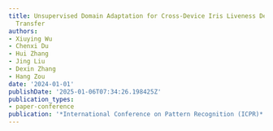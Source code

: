 ```yaml
---
title: Unsupervised Domain Adaptation for Cross-Device Iris Liveness Detection Model
  Transfer
authors:
- Xiuying Wu
- Chenxi Du
- Hui Zhang
- Jing Liu
- Dexin Zhang
- Hang Zou
date: '2024-01-01'
publishDate: '2025-01-06T07:34:26.198425Z'
publication_types:
- paper-conference
publication: '*International Conference on Pattern Recognition (ICPR)*'
---
```

